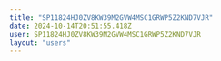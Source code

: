 ```yaml
---
title: "SP11824HJ0ZV8KW39M2GVW4MSC1GRWP5Z2KND7VJR"
date: 2024-10-14T20:51:55.418Z
user: SP11824HJ0ZV8KW39M2GVW4MSC1GRWP5Z2KND7VJR
layout: "users"
---
```

    